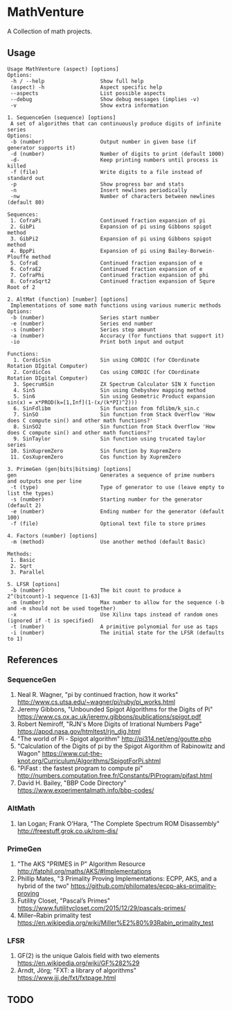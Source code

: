 # MathVenture #
A Collection of math projects.

## Usage ##
```
Usage MathVenture (aspect) [options]
Options:
 -h / --help                  Show full help
 (aspect) -h                  Aspect specific help
 --aspects                    List possible aspects
 --debug                      Show debug messages (implies -v)
 -v                           Show extra information

1. SequenceGen (sequence) [options]
 A set of algorithms that can continuously produce digits of infinite series
Options:
 -b (number)                  Output number in given base (if generator supports it)
 -d (number)                  Number of digits to print (default 1000)
 -d-                          Keep printing numbers until process is killed
 -f (file)                    Write digits to a file instead of standard out
 -p                           Show progress bar and stats
 -n                           Insert newlines periodically
 -nw                          Number of characters between newlines (default 80)

Sequences:
 1. CofraPi                   Continued fraction expansion of pi
 2. GibPi                     Expansion of pi using Gibbons spigot method
 3. GibPi2                    Expansion of pi using Gibbons spigot method
 4. BppPi                     Expansion of pi using Bailey-Borwein-Plouffe method
 5. CofraE                    Continued fraction expansion of e
 6. CofraE2                   Continued fraction expansion of e
 7. CofraPhi                  Continued fraction expansion of phi
 8. CofraSqrt2                Continued fraction expansion of Squre Root of 2

2. AltMat (function) [number] [options]
 Implementations of some math functions using various numeric methods
Options:
 -b (number)                  Series start number
 -e (number)                  Series end number
 -s (number)                  Series step amount
 -a (number)                  Accuracy (for functions that support it)
 -io                          Print both input and output

Functions:
  1. CordicSin                Sin using CORDIC (for COordinate Rotation DIgital Computer)
  2. CordicCos                Cos using CORDIC (for COordinate Rotation DIgital Computer)
  3. SpecrumSin               ZX Spectrum Calculator SIN X function
  4. Sin5                     Sin using Chebyshev mapping method
  5. Sin6                     Sin using Geometric Product expansion sin(x) = x*PROD(k=[1,Inf](1-(x/(k*PI)^2)))
  6. SinFdlibm                Sin function from fdlibm/k_sin.c
  7. SinSO                    Sin function from Stack Overflow 'How does C compute sin() and other math functions?'
  8. SinSO2                   Sin function from Stack Overflow 'How does C compute sin() and other math functions?'
  9. SinTaylor                Sin function using trucated taylor series
 10. SinXupremZero            Sin function by XupremZero
 11. CosXupremZero            Cos function by XupremZero

3. PrimeGen (gen|bits|bitsimg) [options]
gen                           Generates a sequence of prime numbers and outputs one per line
 -t (type)                    Type of generator to use (leave empty to list the types)
 -s (number)                  Starting number for the generator (default 2)
 -e (number)                  Ending number for the generator (default 100)
 -f (file)                    Optional text file to store primes

4. Factors (number) [options]
 -m (method)                  Use another method (default Basic)

Methods:
 1. Basic
 2. Sqrt
 3. Parallel

5. LFSR [options]
 -b (number)                  The bit count to produce a 2^(bitcount)-1 sequence [1-63]
 -m (number)                  Max number to allow for the sequence (-b and -m should not be used together)
 -x                           Use Xilinx taps instead of random ones (ignored if -t is specified)
 -t (number)                  A primitive polynomial for use as taps
 -i (number)                  The initial state for the LFSR (defaults to 1)
```
## References ###
### SequenceGen ###
1. Neal R. Wagner, "pi by continued fraction, how it works"
   http://www.cs.utsa.edu/~wagner/pi/ruby/pi_works.html
1. Jeremy Gibbons, "Unbounded Spigot Algorithms for the Digits of Pi"
   https://www.cs.ox.ac.uk/jeremy.gibbons/publications/spigot.pdf
1. Robert Nemiroff, "RJN's More Digits of Irrational Numbers Page"
   https://apod.nasa.gov/htmltest/rjn_dig.html
1. "The world of Pi - Spigot algorithm"
   http://pi314.net/eng/goutte.php
1. "Calculation of the Digits of pi by the Spigot Algorithm of Rabinowitz and Wagon"
   https://www.cut-the-knot.org/Curriculum/Algorithms/SpigotForPi.shtml
1. "PiFast : the fastest program to compute pi"
   http://numbers.computation.free.fr/Constants/PiProgram/pifast.html
1. David H. Bailey, "BBP Code Directory"
   https://www.experimentalmath.info/bbp-codes/

### AltMath ###
1. Ian Logan; Frank O'Hara, "The Complete Spectrum ROM Disassembly"
   http://freestuff.grok.co.uk/rom-dis/

### PrimeGen ###
1. "The AKS "PRIMES in P" Algorithm Resource
   http://fatphil.org/maths/AKS/#Implementations
1. Phillip Mates, "3 Primality Proving Implementations: ECPP, AKS, and a hybrid of the two"
   https://github.com/philomates/ecpp-aks-primality-proving
1. Futility Closet, "Pascal’s Primes"
   https://www.futilitycloset.com/2015/12/29/pascals-primes/
1. Miller–Rabin primality test
   https://en.wikipedia.org/wiki/Miller%E2%80%93Rabin_primality_test

### LFSR ###
1. GF(2) is the unique Galois field with two elements
   https://en.wikipedia.org/wiki/GF%282%29
1. Arndt, Jörg; "FXT: a library of algorithms"
   https://www.jjj.de/fxt/fxtpage.html

## TODO ##
